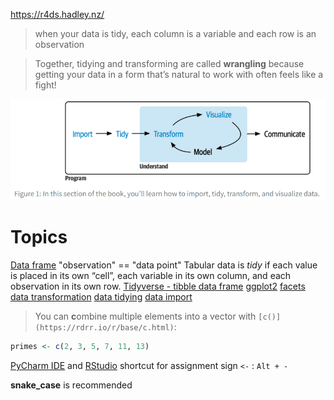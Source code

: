 https://r4ds.hadley.nz/

>when your data is tidy, each column is a variable and each row is an observation

>Together, tidying and transforming are called **wrangling** because getting your data in a form that’s natural to work with often feels like a fight!

![](_attachments/Pasted%20image%2020240310224342.png)

# Topics
[Data frame](Data%20frame.md)
"observation" == "data point"
Tabular data is _tidy_ if each value is placed in its own “cell”, each variable in its own column, and each observation in its own row.
[Tidyverse - tibble data frame](Tidyverse%20-%20tibble%20data%20frame.md)
[ggplot2](ggplot2.md)
[facets](facets.md)
[data transformation](data%20transformation.md)
[data tidying](data%20tidying.md)
[data import](data%20import.md)

>You can **c**ombine multiple elements into a vector with `[c()](https://rdrr.io/r/base/c.html)`:
```r
primes <- c(2, 3, 5, 7, 11, 13)
```

[PyCharm IDE](PyCharm%20IDE.md) and [RStudio](RStudio.md) shortcut for assignment sign `<-` : `Alt + -`

**snake_case** is recommended

